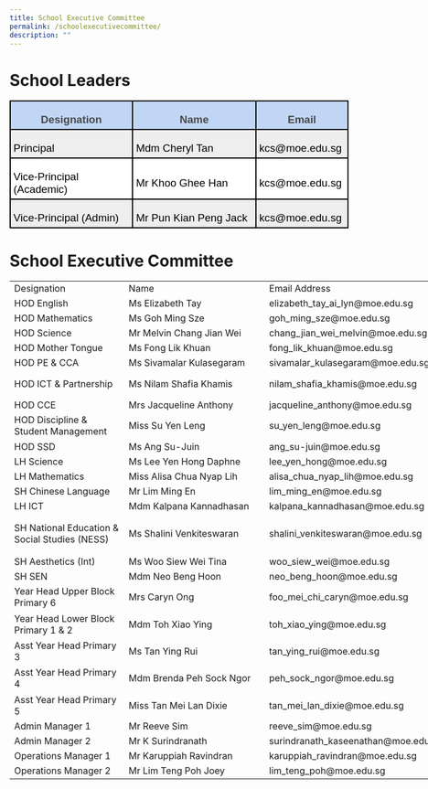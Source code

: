 ```yaml
---
title: School Executive Committee
permalink: /schoolexecutivecommittee/
description: ""
---
```

# School Leaders

<table style="width:444.9pt;margin-left:-.15pt;background:white;border-collapse:collapse;
 border:none;mso-border-alt:solid windowtext 1.5pt;mso-yfti-tbllook:1184;
 mso-border-insideh:1.5pt solid windowtext;mso-border-insidev:1.5pt solid windowtext" width="593" cellpadding="0" cellspacing="0" border="1" class="MsoNormalTable"><tbody><tr style="mso-yfti-irow:0;mso-yfti-firstrow:yes;height:10.55pt"><td style="width:162.65pt;border:solid windowtext 1.5pt;
  background:#C1D6F5;padding:3.75pt 3.75pt 3.75pt 3.75pt;height:10.55pt" valign="top" width="217"><p style="margin-bottom:0in;text-align:center;
  line-height:normal" align="center" class="MsoNormal"><b><span style="font-size:14.0pt;font-family:&quot;Arial&quot;,sans-serif;
  mso-fareast-font-family:&quot;Times New Roman&quot;;color:#484848">Designation</span></b><span style="font-size:14.0pt;font-family:&quot;Arial&quot;,sans-serif;mso-fareast-font-family:
  &quot;Times New Roman&quot;;color:black"></span></p></td><td style="width:169.75pt;border:solid windowtext 1.5pt;
  border-left:none;mso-border-left-alt:solid windowtext 1.5pt;background:#C1D6F5;
  padding:3.75pt 3.75pt 3.75pt 3.75pt;height:10.55pt" valign="top" width="226"><p style="margin-bottom:0in;text-align:center;
  line-height:normal" align="center" class="MsoNormal"><b><span style="font-size:14.0pt;font-family:&quot;Arial&quot;,sans-serif;
  mso-fareast-font-family:&quot;Times New Roman&quot;;color:#484848">Name</span></b><span style="font-size:14.0pt;font-family:&quot;Arial&quot;,sans-serif;mso-fareast-font-family:
  &quot;Times New Roman&quot;;color:black"></span></p></td><td style="width:112.5pt;border:solid windowtext 1.5pt;
  border-left:none;mso-border-left-alt:solid windowtext 1.5pt;background:#C1D6F5;
  padding:3.75pt 3.75pt 3.75pt 3.75pt;height:10.55pt" valign="top" width="150"><p style="margin-bottom:0in;text-align:center;
  line-height:normal" align="center" class="MsoNormal"><b><span style="font-size:14.0pt;font-family:&quot;Arial&quot;,sans-serif;
  mso-fareast-font-family:&quot;Times New Roman&quot;;color:#484848">Email</span></b><span style="font-size:14.0pt;font-family:&quot;Arial&quot;,sans-serif;mso-fareast-font-family:
  &quot;Times New Roman&quot;;color:black"></span></p></td></tr><tr style="mso-yfti-irow:1;height:21.3pt"><td style="width:162.65pt;border:solid windowtext 1.5pt;border-top:
  none;mso-border-top-alt:solid windowtext 1.5pt;background:#EEEEEE;padding:
  3.75pt 3.75pt 3.75pt 3.75pt;height:21.3pt" width="217"><p style="margin-bottom:0in;line-height:normal" class="MsoNormal"><span style="font-size:14.0pt;font-family:&quot;Arial&quot;,sans-serif;mso-fareast-font-family:
  &quot;Times New Roman&quot;;color:black">Principal</span></p></td><td style="width:169.75pt;border-top:none;border-left:none;
  border-bottom:solid windowtext 1.5pt;border-right:solid windowtext 1.5pt;
  mso-border-top-alt:solid windowtext 1.5pt;mso-border-left-alt:solid windowtext 1.5pt;
  background:#EEEEEE;padding:3.75pt 3.75pt 3.75pt 3.75pt;height:21.3pt" width="226"><p style="margin-bottom:0in;line-height:normal" class="MsoNormal"><span style="font-size:14.0pt;font-family:&quot;Arial&quot;,sans-serif;mso-fareast-font-family:
  &quot;Times New Roman&quot;;color:black">Mdm Cheryl Tan</span></p></td><td style="width:112.5pt;border-top:none;border-left:none;
  border-bottom:solid windowtext 1.5pt;border-right:solid windowtext 1.5pt;
  mso-border-top-alt:solid windowtext 1.5pt;mso-border-left-alt:solid windowtext 1.5pt;
  background:#EEEEEE;padding:3.75pt 3.75pt 3.75pt 3.75pt;height:21.3pt" width="150"><p style="margin-bottom:0in;line-height:normal" class="MsoNormal"><span style="font-size:14.0pt;font-family:&quot;Arial&quot;,sans-serif;mso-fareast-font-family:
  &quot;Times New Roman&quot;;color:black">kcs@moe.edu.sg</span></p></td></tr><tr style="mso-yfti-irow:2;height:10.2pt"><td style="width:162.65pt;border:solid windowtext 1.5pt;border-top:
  none;mso-border-top-alt:solid windowtext 1.5pt;padding:3.75pt 3.75pt 3.75pt 3.75pt;
  height:10.2pt" width="217"><p style="margin-bottom:0in;line-height:normal" class="MsoNormal"><span style="font-size:14.0pt;font-family:&quot;Arial&quot;,sans-serif;mso-fareast-font-family:
  &quot;Times New Roman&quot;;color:black">Vice-Principal (Academic)</span></p></td><td style="width:169.75pt;border-top:none;border-left:none;
  border-bottom:solid windowtext 1.5pt;border-right:solid windowtext 1.5pt;
  mso-border-top-alt:solid windowtext 1.5pt;mso-border-left-alt:solid windowtext 1.5pt;
  padding:3.75pt 3.75pt 3.75pt 3.75pt;height:10.2pt" width="226"><p style="margin-bottom:0in;line-height:normal" class="MsoNormal"><span style="font-size:14.0pt;font-family:&quot;Arial&quot;,sans-serif;mso-fareast-font-family:
  &quot;Times New Roman&quot;;color:black">Mr Khoo Ghee Han</span></p></td><td style="width:112.5pt;border-top:none;border-left:none;
  border-bottom:solid windowtext 1.5pt;border-right:solid windowtext 1.5pt;
  mso-border-top-alt:solid windowtext 1.5pt;mso-border-left-alt:solid windowtext 1.5pt;
  padding:3.75pt 3.75pt 3.75pt 3.75pt;height:10.2pt" width="150"><p style="margin-bottom:0in;line-height:normal" class="MsoNormal"><span style="font-size:14.0pt;font-family:&quot;Arial&quot;,sans-serif;mso-fareast-font-family:
  &quot;Times New Roman&quot;;color:black">kcs@moe.edu.sg</span></p></td></tr><tr style="mso-yfti-irow:3;mso-yfti-lastrow:yes;height:10.2pt"><td style="width:162.65pt;border:solid windowtext 1.5pt;border-top:
  none;mso-border-top-alt:solid windowtext 1.5pt;background:#EEEEEE;padding:
  3.75pt 3.75pt 3.75pt 3.75pt;height:10.2pt" width="217"><p style="margin-bottom:0in;line-height:normal" class="MsoNormal"><span style="font-size:14.0pt;font-family:&quot;Arial&quot;,sans-serif;mso-fareast-font-family:
  &quot;Times New Roman&quot;;color:black">Vice-Principal (Admin)</span></p></td><td style="width:169.75pt;border-top:none;border-left:none;
  border-bottom:solid windowtext 1.5pt;border-right:solid windowtext 1.5pt;
  mso-border-top-alt:solid windowtext 1.5pt;mso-border-left-alt:solid windowtext 1.5pt;
  background:#EEEEEE;padding:3.75pt 3.75pt 3.75pt 3.75pt;height:10.2pt" width="226"><p style="margin-bottom:0in;line-height:normal" class="MsoNormal"><span style="font-size:14.0pt;font-family:&quot;Arial&quot;,sans-serif;mso-fareast-font-family:
  &quot;Times New Roman&quot;;color:black">Mr Pun Kian Peng Jack</span></p></td><td style="width:112.5pt;border-top:none;border-left:none;
  border-bottom:solid windowtext 1.5pt;border-right:solid windowtext 1.5pt;
  mso-border-top-alt:solid windowtext 1.5pt;mso-border-left-alt:solid windowtext 1.5pt;
  background:#EEEEEE;padding:3.75pt 3.75pt 3.75pt 3.75pt;height:10.2pt" width="150"><p style="margin-bottom:0in;line-height:normal" class="MsoNormal"><span style="font-size:14.0pt;font-family:&quot;Arial&quot;,sans-serif;mso-fareast-font-family:
  &quot;Times New Roman&quot;;color:black">kcs@moe.edu.sg</span></p></td></tr></tbody></table>
	
# 	School Executive Committee
<table border="0" cellpadding="0" cellspacing="0" width="801" style="border-collapse:
 collapse;width:602pt;box-sizing: inherit;border-spacing: 0px;font-variant-ligatures: normal;
 font-variant-caps: normal;orphans: 2;text-align:start;widows: 2;-webkit-text-stroke-width: 0px;
 text-decoration-thickness: initial;text-decoration-style: initial;text-decoration-color: initial"><colgroup><col width="201" style="mso-width-source:userset;mso-width-alt:7005;width:151pt"> <col width="253" style="mso-width-source:userset;mso-width-alt:8843;width:190pt"> <col width="347" style="mso-width-source:userset;mso-width-alt:12125;width:261pt"></colgroup><tbody><tr height="25" style="height:18.5pt;box-sizing: inherit"><td height="25" class="xl65" width="201" style="height:18.5pt;width:151pt;
  box-sizing: inherit"><span style="box-sizing: inherit;font-style:inherit;
  font-weight:inherit">Designation</span></td><td class="xl65" width="253" style="border-left:none;width:190pt;box-sizing: inherit;
  border-left-color:initial;border-image: initial;border-left-width:initial"><span style="box-sizing: inherit;font-style:inherit;font-weight:inherit">Name</span></td><td class="xl65" width="347" style="border-left:none;width:261pt;box-sizing: inherit;
  border-left-color:initial;border-image: initial;border-left-width:initial"><span style="box-sizing: inherit;font-style:inherit;font-weight:inherit">Email Address</span></td></tr><tr height="24" style="height:18.0pt;box-sizing: inherit"><td height="24" class="xl63" width="201" style="height:18.0pt;border-top:none;
  width:151pt;box-sizing: inherit;border-top-color:initial;border-image: initial;
  border-top-width:initial"><span style="box-sizing: inherit;font-style:inherit;
  font-weight:inherit">HOD English</span></td><td class="xl63" width="253" style="border-top:none;border-left:none;width:190pt;
  box-sizing: inherit;border-top-color:initial;border-left-color:initial;
  border-image: initial;border-top-width:initial;border-left-width:initial"><span style="box-sizing: inherit;font-style:inherit;font-weight:inherit">Ms Elizabeth Tay</span></td><td class="xl63" width="347" style="border-top:none;border-left:none;width:261pt;
  box-sizing: inherit;border-top-color:initial;border-left-color:initial;
  border-image: initial;border-top-width:initial;border-left-width:initial"><span style="box-sizing: inherit;font-style:inherit;font-weight:inherit">elizabeth_tay_ai_lyn@moe.edu.sg</span></td></tr><tr height="24" style="height:18.0pt;box-sizing: inherit"><td height="24" class="xl64" width="201" style="height:18.0pt;border-top:none;
  width:151pt;box-sizing: inherit;border-top-color:initial;border-image: initial;
  border-top-width:initial"><span style="box-sizing: inherit;font-style:inherit;
  font-weight:inherit">HOD Mathematics</span></td><td class="xl64" width="253" style="border-top:none;border-left:none;width:190pt;
  box-sizing: inherit;border-top-color:initial;border-left-color:initial;
  border-image: initial;border-top-width:initial;border-left-width:initial"><span style="box-sizing: inherit;font-style:inherit;font-weight:inherit">Ms Goh Ming Sze</span></td><td class="xl64" width="347" style="border-top:none;border-left:none;width:261pt;
  box-sizing: inherit;border-top-color:initial;border-left-color:initial;
  border-image: initial;border-top-width:initial;border-left-width:initial"><span style="box-sizing: inherit;font-style:inherit;font-weight:inherit">goh_ming_sze@moe.edu.sg</span></td></tr><tr height="24" style="height:18.0pt;box-sizing: inherit"><td height="24" class="xl63" width="201" style="height:18.0pt;border-top:none;
  width:151pt;box-sizing: inherit;border-top-color:initial;border-image: initial;
  border-top-width:initial"><span style="box-sizing: inherit;font-style:inherit;
  font-weight:inherit">HOD Science</span></td><td class="xl63" width="253" style="border-top:none;border-left:none;width:190pt;
  box-sizing: inherit;border-top-color:initial;border-left-color:initial;
  border-image: initial;border-top-width:initial;border-left-width:initial"><span style="box-sizing: inherit;font-style:inherit;font-weight:inherit">Mr Melvin Chang Jian Wei</span></td><td class="xl63" width="347" style="border-top:none;border-left:none;width:261pt;
  box-sizing: inherit;border-top-color:initial;border-left-color:initial;
  border-image: initial;border-top-width:initial;border-left-width:initial"><span style="box-sizing: inherit;font-style:inherit;font-weight:inherit">chang_jian_wei_melvin@moe.edu.sg</span></td></tr><tr height="24" style="height:18.0pt;box-sizing: inherit"><td height="24" class="xl63" width="201" style="height:18.0pt;border-top:none;
  width:151pt;box-sizing: inherit;border-top-color:initial;border-image: initial;
  border-top-width:initial"><span style="box-sizing: inherit;font-style:inherit;
  font-weight:inherit">HOD Mother Tongue</span></td><td class="xl63" width="253" style="border-top:none;border-left:none;width:190pt;
  box-sizing: inherit;border-top-color:initial;border-left-color:initial;
  border-image: initial;border-top-width:initial;border-left-width:initial"><span style="box-sizing: inherit;font-style:inherit;font-weight:inherit">Ms Fong Lik Khuan</span></td><td class="xl63" width="347" style="border-top:none;border-left:none;width:261pt;
  box-sizing: inherit;border-top-color:initial;border-left-color:initial;
  border-image: initial;border-top-width:initial;border-left-width:initial"><span style="box-sizing: inherit;font-style:inherit;font-weight:inherit">fong_lik_khuan@moe.edu.sg</span></td></tr><tr height="24" style="height:18.0pt;box-sizing: inherit"><td height="24" class="xl63" width="201" style="height:18.0pt;border-top:none;
  width:151pt;box-sizing: inherit;border-top-color:initial;border-image: initial;
  border-top-width:initial"><span style="box-sizing: inherit;font-style:inherit;
  font-weight:inherit">HOD PE &amp; CCA</span></td><td class="xl63" width="253" style="border-top:none;border-left:none;width:190pt;
  box-sizing: inherit;border-top-color:initial;border-left-color:initial;
  border-image: initial;border-top-width:initial;border-left-width:initial"><span style="box-sizing: inherit;font-style:inherit;font-weight:inherit">Ms Sivamalar Kulasegaram</span></td><td class="xl63" width="347" style="border-top:none;border-left:none;width:261pt;
  box-sizing: inherit;border-top-color:initial;border-left-color:initial;
  border-image: initial;border-top-width:initial;border-left-width:initial"><span style="box-sizing: inherit;font-style:inherit;font-weight:inherit">sivamalar_kulasegaram@moe.edu.sg</span></td></tr><tr height="47" style="height:35.5pt;box-sizing: inherit"><td height="47" class="xl63" width="201" style="height:35.5pt;border-top:none;
  width:151pt;box-sizing: inherit;border-top-color:initial;border-image: initial;
  border-top-width:initial"><span style="box-sizing: inherit;font-style:inherit;
  font-weight:inherit">HOD ICT &amp; Partnership</span></td><td class="xl63" width="253" style="border-top:none;border-left:none;width:190pt;
  box-sizing: inherit;border-top-color:initial;border-left-color:initial;
  border-image: initial;border-top-width:initial;border-left-width:initial"><span style="box-sizing: inherit;font-style:inherit;font-weight:inherit">Ms Nilam Shafia Khamis</span></td><td class="xl63" width="347" style="border-top:none;border-left:none;width:261pt;
  box-sizing: inherit;border-top-color:initial;border-left-color:initial;
  border-image: initial;border-top-width:initial;border-left-width:initial"><span style="box-sizing: inherit;font-style:inherit;font-weight:inherit">nilam_shafia_khamis@moe.edu.sg</span></td></tr><tr height="24" style="height:18.0pt;box-sizing: inherit"><td height="24" class="xl63" width="201" style="height:18.0pt;border-top:none;
  width:151pt;box-sizing: inherit;border-top-color:initial;border-image: initial;
  border-top-width:initial"><span style="box-sizing: inherit;font-style:inherit;
  font-weight:inherit">HOD CCE</span></td><td class="xl63" width="253" style="border-top:none;border-left:none;width:190pt;
  box-sizing: inherit;border-top-color:initial;border-left-color:initial;
  border-image: initial;border-top-width:initial;border-left-width:initial"><span style="box-sizing: inherit;font-style:inherit;font-weight:inherit">Mrs Jacqueline Anthony</span></td><td class="xl63" width="347" style="border-top:none;border-left:none;width:261pt;
  box-sizing: inherit;border-top-color:initial;border-left-color:initial;
  border-image: initial;border-top-width:initial;border-left-width:initial"><span style="box-sizing: inherit;font-style:inherit;font-weight:inherit">jacqueline_anthony@moe.edu.sg</span></td></tr><tr height="47" style="height:35.5pt;box-sizing: inherit"><td height="47" class="xl63" width="201" style="height:35.5pt;border-top:none;
  width:151pt;box-sizing: inherit;border-top-color:initial;border-image: initial;
  border-top-width:initial"><span style="box-sizing: inherit;font-style:inherit;
  font-weight:inherit">HOD Discipline &amp; Student Management</span></td><td class="xl63" width="253" style="border-top:none;border-left:none;width:190pt;
  box-sizing: inherit;border-top-color:initial;border-left-color:initial;
  border-image: initial;border-top-width:initial;border-left-width:initial"><span style="box-sizing: inherit;font-style:inherit;font-weight:inherit">Miss Su Yen Leng</span></td><td class="xl63" width="347" style="border-top:none;border-left:none;width:261pt;
  box-sizing: inherit;border-top-color:initial;border-left-color:initial;
  border-image: initial;border-top-width:initial;border-left-width:initial"><span style="box-sizing: inherit;font-style:inherit;font-weight:inherit">su_yen_leng@moe.edu.sg</span></td></tr><tr height="24" style="height:18.0pt;box-sizing: inherit"><td height="24" class="xl63" width="201" style="height:18.0pt;border-top:none;
  width:151pt;box-sizing: inherit;border-top-color:initial;border-image: initial;
  border-top-width:initial"><span style="box-sizing: inherit;font-style:inherit;
  font-weight:inherit">HOD SSD</span></td><td class="xl63" width="253" style="border-top:none;border-left:none;width:190pt;
  box-sizing: inherit;border-top-color:initial;border-left-color:initial;
  border-image: initial;border-top-width:initial;border-left-width:initial"><span style="box-sizing: inherit;font-style:inherit;font-weight:inherit">Ms Ang Su-Juin</span></td><td class="xl63" width="347" style="border-top:none;border-left:none;width:261pt;
  box-sizing: inherit;border-top-color:initial;border-left-color:initial;
  border-image: initial;border-top-width:initial;border-left-width:initial"><span style="box-sizing: inherit;font-style:inherit;font-weight:inherit">ang_su-juin@moe.edu.sg</span></td></tr><tr height="24" style="height:18.0pt;box-sizing: inherit"><td height="24" class="xl63" width="201" style="height:18.0pt;border-top:none;
  width:151pt;box-sizing: inherit;border-top-color:initial;border-image: initial;
  border-top-width:initial"><span style="box-sizing: inherit;font-style:inherit;
  font-weight:inherit">LH Science</span></td><td class="xl63" width="253" style="border-top:none;border-left:none;width:190pt;
  box-sizing: inherit;border-top-color:initial;border-left-color:initial;
  border-image: initial;border-top-width:initial;border-left-width:initial"><span style="box-sizing: inherit;font-style:inherit;font-weight:inherit">Ms Lee Yen Hong Daphne</span></td><td class="xl63" width="347" style="border-top:none;border-left:none;width:261pt;
  box-sizing: inherit;border-top-color:initial;border-left-color:initial;
  border-image: initial;border-top-width:initial;border-left-width:initial"><span style="box-sizing: inherit;font-style:inherit;font-weight:inherit">lee_yen_hong@moe.edu.sg</span></td></tr><tr height="24" style="height:18.0pt;box-sizing: inherit"><td height="24" class="xl63" width="201" style="height:18.0pt;border-top:none;
  width:151pt;box-sizing: inherit;border-top-color:initial;border-image: initial;
  border-top-width:initial"><span style="box-sizing: inherit;font-style:inherit;
  font-weight:inherit">LH Mathematics</span></td><td class="xl63" width="253" style="border-top:none;border-left:none;width:190pt;
  box-sizing: inherit;border-top-color:initial;border-left-color:initial;
  border-image: initial;border-top-width:initial;border-left-width:initial"><span style="box-sizing: inherit;font-style:inherit;font-weight:inherit">Miss Alisa Chua Nyap Lih</span></td><td class="xl63" width="347" style="border-top:none;border-left:none;width:261pt;
  box-sizing: inherit;border-top-color:initial;border-left-color:initial;
  border-image: initial;border-top-width:initial;border-left-width:initial"><span style="box-sizing: inherit;font-style:inherit;font-weight:inherit">alisa_chua_nyap_lih@moe.edu.sg</span></td></tr><tr height="24" style="height:18.0pt;box-sizing: inherit"><td height="24" class="xl63" width="201" style="height:18.0pt;border-top:none;
  width:151pt;box-sizing: inherit;border-top-color:initial;border-image: initial;
  border-top-width:initial"><span style="box-sizing: inherit;font-style:inherit;
  font-weight:inherit">SH Chinese Language</span></td><td class="xl63" width="253" style="border-top:none;border-left:none;width:190pt;
  box-sizing: inherit;border-top-color:initial;border-left-color:initial;
  border-image: initial;border-top-width:initial;border-left-width:initial"><span style="box-sizing: inherit;font-style:inherit;font-weight:inherit">Mr Lim Ming En</span></td><td class="xl63" width="347" style="border-top:none;border-left:none;width:261pt;
  box-sizing: inherit;border-top-color:initial;border-left-color:initial;
  border-image: initial;border-top-width:initial;border-left-width:initial"><span style="box-sizing: inherit;font-style:inherit;font-weight:inherit">lim_ming_en@moe.edu.sg</span></td></tr><tr height="24" style="height:18.0pt;box-sizing: inherit"><td height="24" class="xl63" width="201" style="height:18.0pt;border-top:none;
  width:151pt;box-sizing: inherit;border-top-color:initial;border-image: initial;
  border-top-width:initial"><span style="box-sizing: inherit;font-style:inherit;
  font-weight:inherit">LH ICT</span></td><td class="xl63" width="253" style="border-top:none;border-left:none;width:190pt;
  box-sizing: inherit;border-top-color:initial;border-left-color:initial;
  border-image: initial;border-top-width:initial;border-left-width:initial"><span style="box-sizing: inherit;font-style:inherit;font-weight:inherit">Mdm Kalpana Kannadhasan</span></td><td class="xl63" width="347" style="border-top:none;border-left:none;width:261pt;
  box-sizing: inherit;border-top-color:initial;border-left-color:initial;
  border-image: initial;border-top-width:initial;border-left-width:initial"><span style="box-sizing: inherit;font-style:inherit;font-weight:inherit">kalpana_kannadhasan@moe.edu.sg</span></td></tr><tr height="71" style="height:53.0pt;box-sizing: inherit"><td height="71" class="xl63" width="201" style="height:53.0pt;border-top:none;
  width:151pt;box-sizing: inherit;border-top-color:initial;border-image: initial;
  border-top-width:initial"><span style="box-sizing: inherit;font-style:inherit;
  font-weight:inherit">SH National Education &amp; Social Studies (NESS)</span></td><td class="xl63" width="253" style="border-top:none;border-left:none;width:190pt;
  box-sizing: inherit;border-top-color:initial;border-left-color:initial;
  border-image: initial;border-top-width:initial;border-left-width:initial"><span style="box-sizing: inherit;font-style:inherit;font-weight:inherit">Ms Shalini Venkiteswaran</span></td><td class="xl63" width="347" style="border-top:none;border-left:none;width:261pt;
  box-sizing: inherit;border-top-color:initial;border-left-color:initial;
  border-image: initial;border-top-width:initial;border-left-width:initial"><span style="box-sizing: inherit;font-style:inherit;font-weight:inherit">shalini_venkiteswaran@moe.edu.sg</span></td></tr><tr height="24" style="height:18.0pt;box-sizing: inherit"><td height="24" class="xl63" width="201" style="height:18.0pt;border-top:none;
  width:151pt;box-sizing: inherit;border-top-color:initial;border-image: initial;
  border-top-width:initial"><span style="box-sizing: inherit;font-style:inherit;
  font-weight:inherit">SH Aesthetics (Int)</span></td><td class="xl63" width="253" style="border-top:none;border-left:none;width:190pt;
  box-sizing: inherit;border-top-color:initial;border-left-color:initial;
  border-image: initial;border-top-width:initial;border-left-width:initial"><span style="box-sizing: inherit;font-style:inherit;font-weight:inherit">Ms Woo Siew Wei Tina</span></td><td class="xl63" width="347" style="border-top:none;border-left:none;width:261pt;
  box-sizing: inherit;border-top-color:initial;border-left-color:initial;
  border-image: initial;border-top-width:initial;border-left-width:initial"><span style="box-sizing: inherit;font-style:inherit;font-weight:inherit">woo_siew_wei@moe.edu.sg</span></td></tr><tr height="24" style="height:18.0pt;box-sizing: inherit"><td height="24" class="xl63" width="201" style="height:18.0pt;border-top:none;
  width:151pt;box-sizing: inherit;border-top-color:initial;border-image: initial;
  border-top-width:initial"><span style="box-sizing: inherit;font-style:inherit;
  font-weight:inherit">SH SEN</span></td><td class="xl63" width="253" style="border-top:none;border-left:none;width:190pt;
  box-sizing: inherit;border-top-color:initial;border-left-color:initial;
  border-image: initial;border-top-width:initial;border-left-width:initial"><span style="box-sizing: inherit;font-style:inherit;font-weight:inherit">Mdm Neo Beng Hoon</span></td><td class="xl63" width="347" style="border-top:none;border-left:none;width:261pt;
  box-sizing: inherit;border-top-color:initial;border-left-color:initial;
  border-image: initial;border-top-width:initial;border-left-width:initial"><span style="box-sizing: inherit;font-style:inherit;font-weight:inherit">neo_beng_hoon@moe.edu.sg</span></td></tr><tr height="47" style="height:35.5pt;box-sizing: inherit"><td height="47" class="xl63" width="201" style="height:35.5pt;border-top:none;
  width:151pt;box-sizing: inherit;border-top-color:initial;border-image: initial;
  border-top-width:initial"><span style="box-sizing: inherit;font-style:inherit;
  font-weight:inherit">Year Head Upper Block Primary 6</span></td><td class="xl63" width="253" style="border-top:none;border-left:none;width:190pt;
  box-sizing: inherit;border-top-color:initial;border-left-color:initial;
  border-image: initial;border-top-width:initial;border-left-width:initial"><span style="box-sizing: inherit;font-style:inherit;font-weight:inherit">Mrs Caryn Ong</span></td><td class="xl63" width="347" style="border-top:none;border-left:none;width:261pt;
  box-sizing: inherit;border-top-color:initial;border-left-color:initial;
  border-image: initial;border-top-width:initial;border-left-width:initial"><span style="box-sizing: inherit;font-style:inherit;font-weight:inherit">foo_mei_chi_caryn@moe.edu.sg</span></td></tr><tr height="47" style="height:35.5pt;box-sizing: inherit"><td height="47" class="xl63" width="201" style="height:35.5pt;border-top:none;
  width:151pt;box-sizing: inherit;border-top-color:initial;border-image: initial;
  border-top-width:initial"><span style="box-sizing: inherit;font-style:inherit;
  font-weight:inherit">Year Head Lower Block Primary 1 &amp; 2</span></td><td class="xl63" width="253" style="border-top:none;border-left:none;width:190pt;
  box-sizing: inherit;border-top-color:initial;border-left-color:initial;
  border-image: initial;border-top-width:initial;border-left-width:initial"><span style="box-sizing: inherit;font-style:inherit;font-weight:inherit">Mdm Toh Xiao Ying</span></td><td class="xl63" width="347" style="border-top:none;border-left:none;width:261pt;
  box-sizing: inherit;border-top-color:initial;border-left-color:initial;
  border-image: initial;border-top-width:initial;border-left-width:initial"><span style="box-sizing: inherit;font-style:inherit;font-weight:inherit">toh_xiao_ying@moe.edu.sg</span></td></tr><tr height="47" style="height:35.5pt;box-sizing: inherit"><td height="47" class="xl63" width="201" style="height:35.5pt;border-top:none;
  width:151pt;box-sizing: inherit;border-top-color:initial;border-image: initial;
  border-top-width:initial"><span style="box-sizing: inherit;font-style:inherit;
  font-weight:inherit">Asst Year Head Primary 3</span></td><td class="xl63" width="253" style="border-top:none;border-left:none;width:190pt;
  box-sizing: inherit;border-top-color:initial;border-left-color:initial;
  border-image: initial;border-top-width:initial;border-left-width:initial"><span style="box-sizing: inherit;font-style:inherit;font-weight:inherit">Ms Tan Ying Rui</span></td><td class="xl63" width="347" style="border-top:none;border-left:none;width:261pt;
  box-sizing: inherit;border-top-color:initial;border-left-color:initial;
  border-image: initial;border-top-width:initial;border-left-width:initial"><span style="box-sizing: inherit;font-style:inherit;font-weight:inherit">tan_ying_rui@moe.edu.sg</span></td></tr><tr height="47" style="height:35.5pt;box-sizing: inherit"><td height="47" class="xl63" width="201" style="height:35.5pt;border-top:none;
  width:151pt;box-sizing: inherit;border-top-color:initial;border-image: initial;
  border-top-width:initial"><span style="box-sizing: inherit;font-style:inherit;
  font-weight:inherit">Asst Year Head Primary 4</span></td><td class="xl63" width="253" style="border-top:none;border-left:none;width:190pt;
  box-sizing: inherit;border-top-color:initial;border-left-color:initial;
  border-image: initial;border-top-width:initial;border-left-width:initial"><span style="box-sizing: inherit;font-style:inherit;font-weight:inherit">Mdm Brenda Peh Sock Ngor</span></td><td class="xl63" width="347" style="border-top:none;border-left:none;width:261pt;
  box-sizing: inherit;border-top-color:initial;border-left-color:initial;
  border-image: initial;border-top-width:initial;border-left-width:initial"><span style="box-sizing: inherit;font-style:inherit;font-weight:inherit">peh_sock_ngor@moe.edu.sg</span></td></tr><tr height="47" style="height:35.5pt;box-sizing: inherit"><td height="47" class="xl63" width="201" style="height:35.5pt;border-top:none;
  width:151pt;box-sizing: inherit;border-top-color:initial;border-image: initial;
  border-top-width:initial"><span style="box-sizing: inherit;font-style:inherit;
  font-weight:inherit">Asst Year Head Primary 5</span></td><td class="xl63" width="253" style="border-top:none;border-left:none;width:190pt;
  box-sizing: inherit;border-top-color:initial;border-left-color:initial;
  border-image: initial;border-top-width:initial;border-left-width:initial"><span style="box-sizing: inherit;font-style:inherit;font-weight:inherit">Miss Tan Mei Lan Dixie</span></td><td class="xl63" width="347" style="border-top:none;border-left:none;width:261pt;
  box-sizing: inherit;border-top-color:initial;border-left-color:initial;
  border-image: initial;border-top-width:initial;border-left-width:initial"><span style="box-sizing: inherit;font-style:inherit;font-weight:inherit">tan_mei_lan_dixie@moe.edu.sg</span></td></tr><tr height="24" style="height:18.0pt;box-sizing: inherit"><td height="24" class="xl63" width="201" style="height:18.0pt;border-top:none;
  width:151pt;box-sizing: inherit;border-top-color:initial;border-image: initial;
  border-top-width:initial"><span style="box-sizing: inherit;font-style:inherit;
  font-weight:inherit">Admin Manager 1</span></td><td class="xl63" width="253" style="border-top:none;border-left:none;width:190pt;
  box-sizing: inherit;border-top-color:initial;border-left-color:initial;
  border-image: initial;border-top-width:initial;border-left-width:initial"><span style="box-sizing: inherit;font-style:inherit;font-weight:inherit">Mr Reeve Sim</span></td><td class="xl63" width="347" style="border-top:none;border-left:none;width:261pt;
  box-sizing: inherit;border-top-color:initial;border-left-color:initial;
  border-image: initial;border-top-width:initial;border-left-width:initial"><span style="box-sizing: inherit;font-style:inherit;font-weight:inherit">reeve_sim@moe.edu.sg</span></td></tr><tr height="25" style="mso-height-source:userset;height:18.5pt;box-sizing: inherit"><td height="25" class="xl63" width="201" style="height:18.5pt;border-top:none;
  width:151pt;box-sizing: inherit;border-top-color:initial;border-image: initial;
  border-top-width:initial"><span style="box-sizing: inherit;font-style:inherit;
  font-weight:inherit">Admin Manager 2</span></td><td class="xl63" width="253" style="border-top:none;border-left:none;width:190pt;
  box-sizing: inherit;border-top-color:initial;border-left-color:initial;
  border-image: initial;border-top-width:initial;border-left-width:initial"><span style="box-sizing: inherit;font-style:inherit;font-weight:inherit">Mr K Surindranath</span></td><td class="xl63" width="347" style="border-top:none;border-left:none;width:261pt;
  box-sizing: inherit;border-top-color:initial;border-left-color:initial;
  border-image: initial;border-top-width:initial;border-left-width:initial"><span style="box-sizing: inherit;font-style:inherit;font-weight:inherit">surindranath_kaseenathan@moe.edu.sg</span></td></tr><tr height="24" style="height:18.0pt;box-sizing: inherit"><td height="24" class="xl63" width="201" style="height:18.0pt;border-top:none;
  width:151pt;box-sizing: inherit;border-top-color:initial;border-image: initial;
  border-top-width:initial"><span style="box-sizing: inherit;font-style:inherit;
  font-weight:inherit">Operations Manager 1</span></td><td class="xl63" width="253" style="border-top:none;border-left:none;width:190pt;
  box-sizing: inherit;border-top-color:initial;border-left-color:initial;
  border-image: initial;border-top-width:initial;border-left-width:initial"><span style="box-sizing: inherit;font-style:inherit;font-weight:inherit">Mr Karuppiah Ravindran</span></td><td class="xl63" width="347" style="border-top:none;border-left:none;width:261pt;
  box-sizing: inherit;border-top-color:initial;border-left-color:initial;
  border-image: initial;border-top-width:initial;border-left-width:initial"><span style="box-sizing: inherit;font-style:inherit;font-weight:inherit">karuppiah_ravindran@moe.edu.sg</span></td></tr><tr height="24" style="height:18.0pt;box-sizing: inherit"><td height="24" class="xl63" width="201" style="height:18.0pt;border-top:none;
  width:151pt;box-sizing: inherit;border-top-color:initial;border-image: initial;
  border-top-width:initial"><span style="box-sizing: inherit;font-style:inherit;
  font-weight:inherit">Operations Manager 2</span></td><td class="xl63" width="253" style="border-top:none;border-left:none;width:190pt;
  box-sizing: inherit;border-top-color:initial;border-left-color:initial;
  border-image: initial;border-top-width:initial;border-left-width:initial"><span style="box-sizing: inherit;font-style:inherit;font-weight:inherit">Mr Lim Teng Poh Joey&nbsp;</span></td><td class="xl63" width="347" style="border-top:none;border-left:none;width:261pt;
  box-sizing: inherit;border-top-color:initial;border-left-color:initial;
  border-image: initial;border-top-width:initial;border-left-width:initial"><span style="box-sizing: inherit;font-style:inherit;font-weight:inherit">lim_teng_poh@moe.edu.sg</span></td></tr></tbody></table>